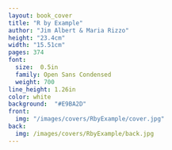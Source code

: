 ```yaml
---
layout: book_cover
title: "R by Example"
author: "Jim Albert & Maria Rizzo"
height: "23.4cm"
width: "15.51cm"
pages: 374
font:
  size:  0.5in
  family: Open Sans Condensed
  weight: 700
line_height: 1.26in
color: white
background:  "#E9BA2D"
front:
  img: "/images/covers/RbyExample/cover.jpg"
back:
  img: /images/covers/RbyExample/back.jpg
---
```

